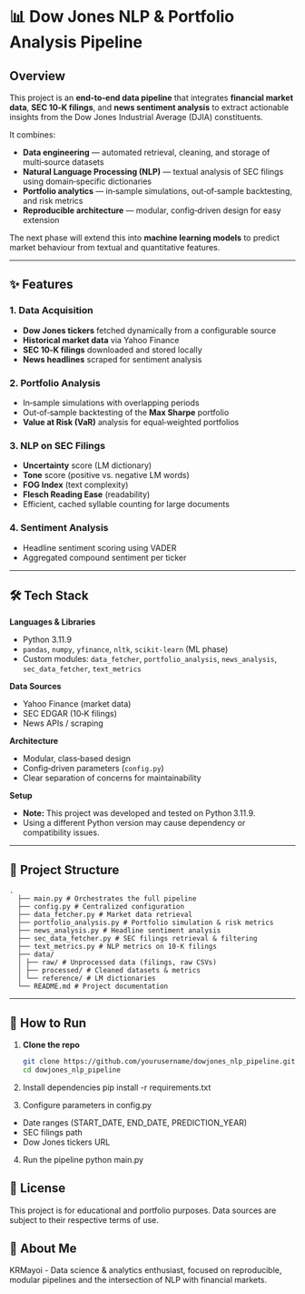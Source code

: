 # 📊 Dow Jones NLP & Portfolio Analysis Pipeline

## Overview
This project is an **end‑to‑end data pipeline** that integrates **financial market data**, **SEC 10‑K filings**, and **news sentiment analysis** to extract actionable insights from the Dow Jones Industrial Average (DJIA) constituents.

It combines:
- **Data engineering** — automated retrieval, cleaning, and storage of multi‑source datasets
- **Natural Language Processing (NLP)** — textual analysis of SEC filings using domain‑specific dictionaries
- **Portfolio analytics** — in‑sample simulations, out‑of‑sample backtesting, and risk metrics
- **Reproducible architecture** — modular, config‑driven design for easy extension

The next phase will extend this into **machine learning models** to predict market behaviour from textual and quantitative features.

---

## ✨ Features

### 1. Data Acquisition
- **Dow Jones tickers** fetched dynamically from a configurable source
- **Historical market data** via Yahoo Finance
- **SEC 10‑K filings** downloaded and stored locally
- **News headlines** scraped for sentiment analysis

### 2. Portfolio Analysis
- In‑sample simulations with overlapping periods
- Out‑of‑sample backtesting of the **Max Sharpe** portfolio
- **Value at Risk (VaR)** analysis for equal‑weighted portfolios

### 3. NLP on SEC Filings
- **Uncertainty** score (LM dictionary)
- **Tone** score (positive vs. negative LM words)
- **FOG Index** (text complexity)
- **Flesch Reading Ease** (readability)
- Efficient, cached syllable counting for large documents

### 4. Sentiment Analysis
- Headline sentiment scoring using VADER
- Aggregated compound sentiment per ticker

---

## 🛠️ Tech Stack

**Languages & Libraries**
- Python 3.11.9
- `pandas`, `numpy`, `yfinance`, `nltk`, `scikit-learn` (ML phase)
- Custom modules: `data_fetcher`, `portfolio_analysis`, `news_analysis`, `sec_data_fetcher`, `text_metrics`

**Data Sources**
- Yahoo Finance (market data)
- SEC EDGAR (10‑K filings)
- News APIs / scraping

**Architecture**
- Modular, class‑based design
- Config‑driven parameters (`config.py`)
- Clear separation of concerns for maintainability

**Setup**
- **Note:** This project was developed and tested on Python 3.11.9.  
- Using a different Python version may cause dependency or compatibility issues.

---

## 📂 Project Structure
```
. 
  ├── main.py # Orchestrates the full pipeline 
  ├── config.py # Centralized configuration 
  ├── data_fetcher.py # Market data retrieval 
  ├── portfolio_analysis.py # Portfolio simulation & risk metrics 
  ├── news_analysis.py # Headline sentiment analysis 
  ├── sec_data_fetcher.py # SEC filings retrieval & filtering 
  ├── text_metrics.py # NLP metrics on 10-K filings 
  ├── data/ 
  │ ├── raw/ # Unprocessed data (filings, raw CSVs) 
  │ ├── processed/ # Cleaned datasets & metrics 
  │ └── reference/ # LM dictionaries 
  └── README.md # Project documentation
```
---

## 🚀 How to Run

1. **Clone the repo**
   ```bash
   git clone https://github.com/yourusername/dowjones_nlp_pipeline.git
   cd dowjones_nlp_pipeline
   
2. Install dependencies
   pip install -r requirements.txt
   
3. Configure parameters in config.py
  - Date ranges (START_DATE, END_DATE, PREDICTION_YEAR)
  - SEC filings path
  - Dow Jones tickers URL

4. Run the pipeline
   python main.py

## 📜 License
This project is for educational and portfolio purposes. Data sources are subject to their respective terms of use.

## 👤 About Me
KRMayoi - Data science & analytics enthusiast, focused on reproducible, modular pipelines and the intersection of NLP with financial markets.
